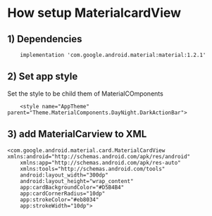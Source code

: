 # How setup MaterialcardView

## 1) Dependencies
```
    implementation 'com.google.android.material:material:1.2.1'
```

## 2) Set app style
Set the style to be child them of MaterialCOmponents
```
    <style name="AppTheme" parent="Theme.MaterialComponents.DayNight.DarkActionBar">
```

## 3) add MaterialCarview to XML
```
<com.google.android.material.card.MaterialCardView xmlns:android="http://schemas.android.com/apk/res/android"
    xmlns:app="http://schemas.android.com/apk/res-auto"
    xmlns:tools="http://schemas.android.com/tools"
    android:layout_width="300dp"
    android:layout_height="wrap_content"
    app:cardBackgroundColor="#D5B4B4"
    app:cardCornerRadius="10dp"
    app:strokeColor="#eb8034"
    app:strokeWidth="10dp">

```
